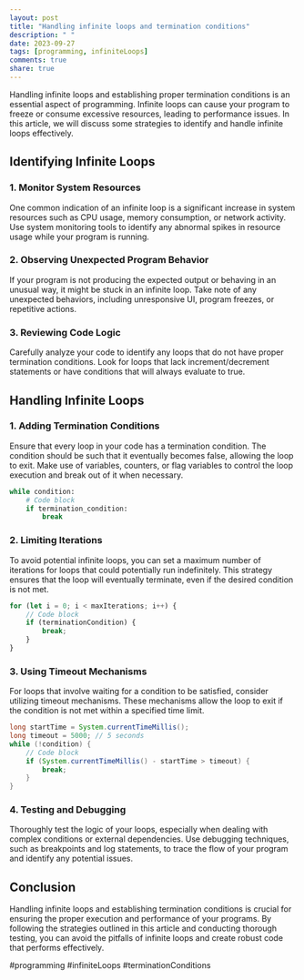 ```yaml
---
layout: post
title: "Handling infinite loops and termination conditions"
description: " "
date: 2023-09-27
tags: [programming, infiniteLoops]
comments: true
share: true
---
```


Handling infinite loops and establishing proper termination conditions is an essential aspect of programming. Infinite loops can cause your program to freeze or consume excessive resources, leading to performance issues. In this article, we will discuss some strategies to identify and handle infinite loops effectively.

## Identifying Infinite Loops

### 1. Monitor System Resources

One common indication of an infinite loop is a significant increase in system resources such as CPU usage, memory consumption, or network activity. Use system monitoring tools to identify any abnormal spikes in resource usage while your program is running.

### 2. Observing Unexpected Program Behavior

If your program is not producing the expected output or behaving in an unusual way, it might be stuck in an infinite loop. Take note of any unexpected behaviors, including unresponsive UI, program freezes, or repetitive actions.

### 3. Reviewing Code Logic

Carefully analyze your code to identify any loops that do not have proper termination conditions. Look for loops that lack increment/decrement statements or have conditions that will always evaluate to true.

## Handling Infinite Loops

### 1. Adding Termination Conditions

Ensure that every loop in your code has a termination condition. The condition should be such that it eventually becomes false, allowing the loop to exit. Make use of variables, counters, or flag variables to control the loop execution and break out of it when necessary.

```python
while condition:
    # Code block
    if termination_condition:
        break
```

### 2. Limiting Iterations

To avoid potential infinite loops, you can set a maximum number of iterations for loops that could potentially run indefinitely. This strategy ensures that the loop will eventually terminate, even if the desired condition is not met.

```javascript
for (let i = 0; i < maxIterations; i++) {
    // Code block
    if (terminationCondition) {
        break;
    }
}
```

### 3. Using Timeout Mechanisms

For loops that involve waiting for a condition to be satisfied, consider utilizing timeout mechanisms. These mechanisms allow the loop to exit if the condition is not met within a specified time limit.

```java
long startTime = System.currentTimeMillis();
long timeout = 5000; // 5 seconds
while (!condition) {
    // Code block
    if (System.currentTimeMillis() - startTime > timeout) {
        break;
    }
}
```

### 4. Testing and Debugging

Thoroughly test the logic of your loops, especially when dealing with complex conditions or external dependencies. Use debugging techniques, such as breakpoints and log statements, to trace the flow of your program and identify any potential issues.

## Conclusion

Handling infinite loops and establishing termination conditions is crucial for ensuring the proper execution and performance of your programs. By following the strategies outlined in this article and conducting thorough testing, you can avoid the pitfalls of infinite loops and create robust code that performs effectively.

#programming #infiniteLoops #terminationConditions